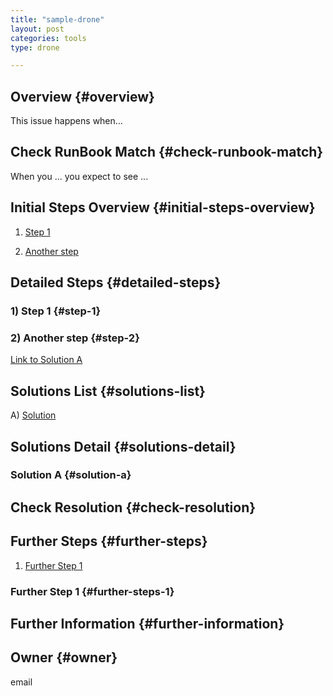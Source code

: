 ```yaml
---
title: "sample-drone"
layout: post
categories: tools
type: drone

---
```

## Overview {#overview}

This issue happens when...

## Check RunBook Match {#check-runbook-match}

When you ... you expect to see ...

## Initial Steps Overview {#initial-steps-overview}

1) [Step 1](#step-1)

2) [Another step](#step-2)

## Detailed Steps {#detailed-steps}

### 1) Step 1 {#step-1}

### 2) Another step {#step-2}

[Link to Solution A](#solution-a)

## Solutions List {#solutions-list}

A) [Solution](#solution-a)

## Solutions Detail {#solutions-detail}

### Solution A {#solution-a}

## Check Resolution {#check-resolution}

## Further Steps {#further-steps}

1) [Further Step 1](#further-steps-1)

### Further Step 1 {#further-steps-1}

## Further Information {#further-information}

## Owner {#owner}

email

[//]: # (REFERENCED DOCS)
[//]: # (eg https://somestackoverflowpage)
[//]: # ()